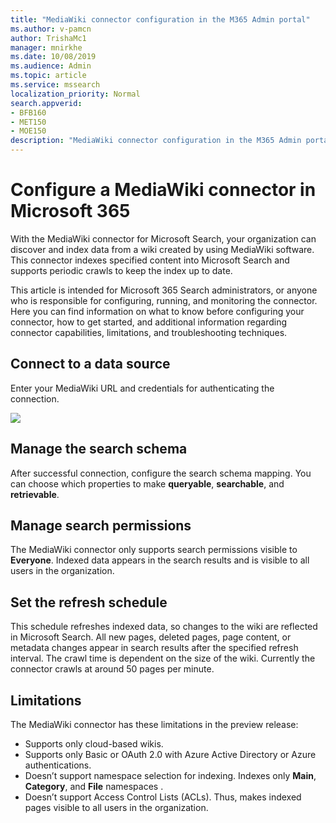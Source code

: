 ```yaml
---
title: "MediaWiki connector configuration in the M365 Admin portal"
ms.author: v-pamcn
author: TrishaMc1
manager: mnirkhe
ms.date: 10/08/2019
ms.audience: Admin
ms.topic: article
ms.service: mssearch
localization_priority: Normal
search.appverid:
- BFB160
- MET150
- MOE150
description: "MediaWiki connector configuration in the M365 Admin portal."
---
```


# Configure a MediaWiki connector in Microsoft 365

With the MediaWiki connector for Microsoft Search, your organization can discover and index data from a wiki created by using MediaWiki software. This connector indexes specified content into Microsoft Search and supports periodic crawls to keep the index up to date.

This article is intended for Microsoft 365 Search administrators, or anyone who is responsible for configuring, running, and monitoring the connector. Here you can find information on what to know before configuring your connector, how to get started, and additional information regarding connector capabilities, limitations, and troubleshooting techniques.  

## Connect to a data source
Enter your MediaWiki URL and credentials for authenticating the connection.

![](media/mediawiki-auth.png)

## Manage the search schema
After successful connection, configure the search schema mapping. You can choose which properties to make **queryable**, **searchable**, and **retrievable**. 

## Manage search permissions
The MediaWiki connector only supports search permissions visible to **Everyone**. Indexed data appears in the search results and is visible to all users in the organization.

## Set the refresh schedule 
This schedule refreshes indexed data, so changes to the wiki are reflected in Microsoft Search. All new pages, deleted pages, page content, or metadata changes appear in search results after the specified refresh interval. The crawl time is dependent on the size of the wiki. Currently the connector crawls at around 50 pages per minute. 

## Limitations 
The MediaWiki connector has these limitations in the preview release:
* Supports only cloud-based wikis.
* Supports only Basic or OAuth 2.0 with Azure Active Directory or Azure authentications.
* Doesn’t support namespace selection for indexing. Indexes only **Main**, **Category**, and **File** namespaces .
* Doesn’t support Access Control Lists (ACLs). Thus, makes indexed pages visible to all users in the organization.